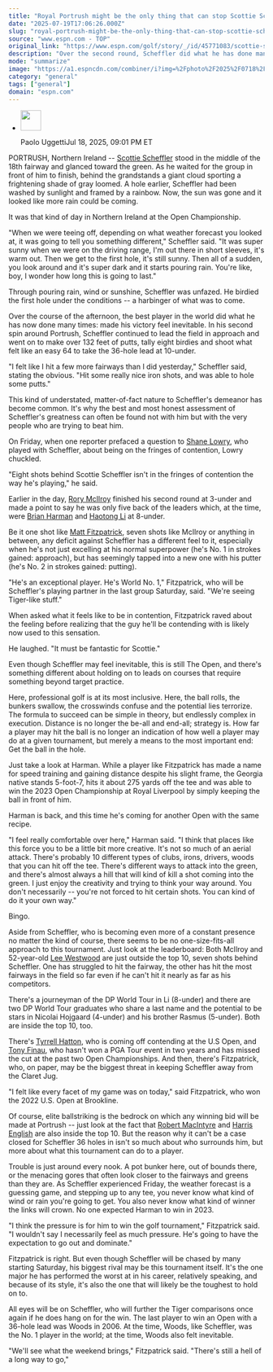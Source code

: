 ```yaml
---
title: "Royal Portrush might be the only thing that can stop Scottie Scheffler at The Open"
date: "2025-07-19T17:06:26.000Z"
slug: "royal-portrush-might-be-the-only-thing-that-can-stop-scottie-scheffler-at-the-open"
source: "www.espn.com - TOP"
original_link: "https://www.espn.com/golf/story/_/id/45771083/scottie-scheffler-halfway-lead-royal-portrush-open-championship"
description: "Over the second round, Scheffler did what he has done many times: made victory feel inevitable. But could this one be the toughest to hold on to?"
mode: "summarize"
image: "https://a1.espncdn.com/combiner/i?img=%2Fphoto%2F2025%2F0718%2Fr1520689_1296x729_16%2D9.jpg"
category: "general"
tags: ["general"]
domain: "espn.com"
---
```

<div id="readability-page-1" class="page"><div><div><ul><li><p><img src="https://a.espncdn.com/combiner/i?img=/i/columnists/full/uggetti_paolo.png&amp;h=80&amp;w=80&amp;scale=crop" alt="" width="40" height="40"></p><p>Paolo Uggetti<span>Jul 18, 2025, 09:01 PM ET</span></p></li></ul></div><p>PORTRUSH, Northern Ireland -- <a data-player-guid="38cbeebe-aac8-fb36-dce0-cf45436086e4" href="https://www.espn.com/golf/player/_/id/9478/scottie-scheffler">Scottie Scheffler</a> stood in the middle of the 18th fairway and glanced toward the green. As he waited for the group in front of him to finish, behind the grandstands a giant cloud sporting a frightening shade of gray loomed. A hole earlier, Scheffler had been washed by sunlight and framed by a rainbow. Now, the sun was gone and it looked like more rain could be coming.</p><p>It was that kind of day in Northern Ireland at the Open Championship.</p><p>"When we were teeing off, depending on what weather forecast you looked at, it was going to tell you something different," Scheffler said. "It was super sunny when we were on the driving range, I'm out there in short sleeves, it's warm out. Then we get to the first hole, it's still sunny. Then all of a sudden, you look around and it's super dark and it starts pouring rain. You're like, boy, I wonder how long this is going to last."</p><p>Through pouring rain, wind or sunshine, Scheffler was unfazed. He birdied the first hole under the conditions -- a harbinger of what was to come.</p><p>Over the course of the afternoon, the best player in the world did what he has now done many times: made his victory feel inevitable. In his second spin around Portrush, Scheffler continued to lead the field in approach and went on to make over 132 feet of putts, tally eight birdies and shoot what felt like an easy 64 to take the 36-hole lead at 10-under.</p><p>"I felt like I hit a few more fairways than I did yesterday," Scheffler said, stating the obvious. "Hit some really nice iron shots, and was able to hole some putts."</p><p>This kind of understated, matter-of-fact nature to Scheffler's demeanor has become common. It's why the best and most honest assessment of Scheffler's greatness can often be found not with him but with the very people who are trying to beat him.</p><p>On Friday, when one reporter prefaced a question to <a data-player-guid="81036860-da90-8d9e-be1e-38fdfff557fc" href="http://www.espn.com/golf/player/_/id/4587/shane-lowry">Shane Lowry</a>, who played with Scheffler, about being on the fringes of contention, Lowry chuckled.</p><p>"Eight shots behind Scottie Scheffler isn't in the fringes of contention the way he's playing," he said.</p><p>Earlier in the day, <a data-player-guid="65575c5e-0ef2-9f58-6495-42da8638a332" href="https://www.espn.com/golf/player/_/id/3470/rory-mcilroy">Rory McIlroy</a> finished his second round at 3-under and made a point to say he was only five back of the leaders which, at the time, were <a data-player-guid="53a8100d-5131-cad6-20ed-b07bd3e7c1ce" href="https://www.espn.com/golf/player/_/id/1225/brian-harman">Brian Harman</a> and <a data-player-guid="f407b075-96bc-e0d7-7e69-6eef7abf0c48" href="https://www.espn.com/golf/player/_/id/9221/haotong-li">Haotong Li</a> at 8-under.</p><p>Be it one shot like <a data-player-guid="a11204a7-ef27-3f00-a28e-358ee5984e77" href="https://www.espn.com/golf/player/_/id/9037/matt-fitzpatrick">Matt Fitzpatrick</a>, seven shots like McIlroy or anything in between, any deficit against Scheffler has a different feel to it, especially when he's not just excelling at his normal superpower (he's No. 1 in strokes gained: approach), but has seemingly tapped into a new one with his putter (he's No. 2 in strokes gained: putting).</p><p>"He's an exceptional player. He's World No. 1," Fitzpatrick, who will be Scheffler's playing partner in the last group Saturday, said. "We're seeing Tiger-like stuff."</p><p>When asked what it feels like to be in contention, Fitzpatrick raved about the feeling before realizing that the guy he'll be contending with is likely now used to this sensation.</p><p>He laughed. "It must be fantastic for Scottie."</p><p>Even though Scheffler may feel inevitable, this is still The Open, and there's something different about holding on to leads on courses that require something beyond target practice.</p><p>Here, professional golf is at its most inclusive. Here, the ball rolls, the bunkers swallow, the crosswinds confuse and the potential lies terrorize. The formula to succeed can be simple in theory, but endlessly complex in execution. Distance is no longer the be-all and end-all; strategy is. How far a player may hit the ball is no longer an indication of how well a player may do at a given tournament, but merely a means to the most important end: Get the ball in the hole.</p><p>Just take a look at Harman. While a player like Fitzpatrick has made a name for speed training and gaining distance despite his slight frame, the Georgia native stands 5-foot-7, hits it about 275 yards off the tee and was able to win the 2023 Open Championship at Royal Liverpool by simply keeping the ball in front of him.</p><p>Harman is back, and this time he's coming for another Open with the same recipe.</p><p>"I feel really comfortable over here," Harman said. "I think that places like this force you to be a little bit more creative. It's not so much of an aerial attack. There's probably 10 different types of clubs, irons, drivers, woods that you can hit off the tee. There's different ways to attack into the green, and there's almost always a hill that will kind of kill a shot coming into the green. I just enjoy the creativity and trying to think your way around. You don't necessarily -- you're not forced to hit certain shots. You can kind of do it your own way."</p><p>Bingo.</p><p>Aside from Scheffler, who is becoming even more of a constant presence no matter the kind of course, there seems to be no one-size-fits-all approach to this tournament. Just look at the leaderboard: Both McIlroy and 52-year-old <a data-player-guid="2f24c1d2-7845-598a-27c9-40cec10d8ef7" href="https://www.espn.com/golf/player/_/id/455/lee-westwood">Lee Westwood</a> are just outside the top 10, seven shots behind Scheffler. One has struggled to hit the fairway, the other has hit the most fairways in the field so far even if he can't hit it nearly as far as his competitors.</p><p>There's a journeyman of the DP World Tour in Li (8-under) and there are two DP World Tour graduates who share a last name and the potential to be stars in Nicolai Hojgaard (4-under) and his brother Rasmus (5-under). Both are inside the top 10, too.</p><p>There's <a data-player-guid="ab95205e-c964-97c7-c309-9841844bc546" href="https://www.espn.com/golf/player/_/id/5553/tyrrell-hatton">Tyrrell Hatton</a>, who is coming off contending at the U.S Open, and <a data-player-guid="91d5d02c-4522-7ce1-435e-f50c8666ea82" href="https://www.espn.com/golf/player/_/id/2230/tony-finau">Tony Finau</a>, who hasn't won a PGA Tour event in two years and has missed the cut at the past two Open Championships. And then, there's Fitzpatrick, who, on paper, may be the biggest threat in keeping Scheffler away from the Claret Jug.</p><p>"I felt like every facet of my game was on today," said Fitzpatrick, who won the 2022 U.S. Open at Brookline.</p><p>Of course, elite ballstriking is the bedrock on which any winning bid will be made at Portrush -- just look at the fact that <a data-player-guid="59d0d68c-2508-43cf-782c-8f649e786114" href="https://www.espn.com/golf/player/_/id/11378/robert-macintyre">Robert MacIntyre</a> and <a data-player-guid="91d6bef0-8a59-459a-04ed-11121ff3d5e7" href="https://www.espn.com/golf/player/_/id/5408/harris-english">Harris English</a> are also inside the top 10. But the reason why it can't be a case closed for Scheffler 36 holes in isn't so much about who surrounds him, but more about what this tournament can do to a player.</p><p>Trouble is just around every nook. A pot bunker here, out of bounds there, or the menacing gores that often look closer to the fairways and greens than they are. As Scheffler experienced Friday, the weather forecast is a guessing game, and stepping up to any tee, you never know what kind of wind or rain you're going to get. You also never know what kind of winner the links will crown. No one expected Harman to win in 2023.</p><p>"I think the pressure is for him to win the golf tournament," Fitzpatrick said. "I wouldn't say I necessarily feel as much pressure. He's going to have the expectation to go out and dominate."</p><p>Fitzpatrick is right. But even though Scheffler will be chased by many starting Saturday, his biggest rival may be this tournament itself. It's the one major he has performed the worst at in his career, relatively speaking, and because of its style, it's also the one that will likely be the toughest to hold on to.</p><p>All eyes will be on Scheffler, who will further the Tiger comparisons once again if he does hang on for the win. The last player to win an Open with a 36-hole lead was Woods in 2006. At the time, Woods, like Scheffler, was the No. 1 player in the world; at the time, Woods also felt inevitable.</p><p>"We'll see what the weekend brings," Fitzpatrick said. "There's still a hell of a long way to go,"</p>
</div></div>